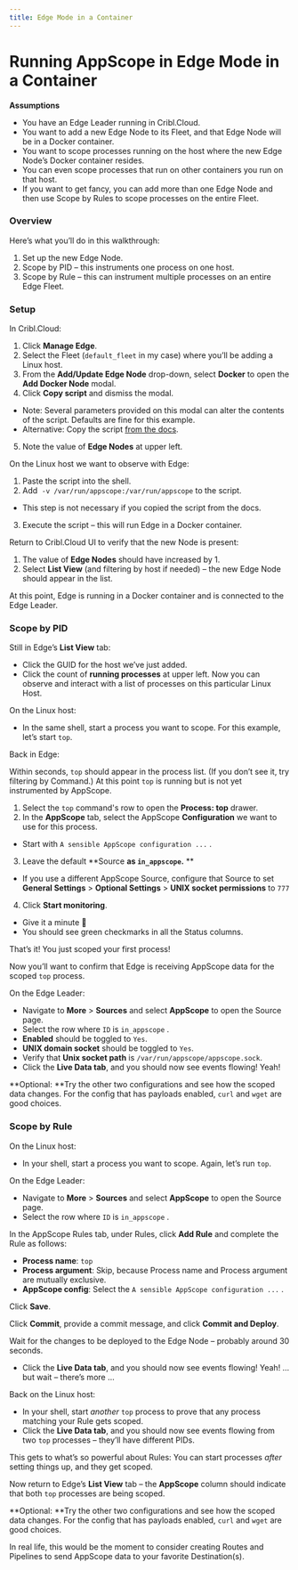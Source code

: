```yaml
---
title: Edge Mode in a Container
---
```


# Running AppScope in Edge Mode in a Container

**Assumptions**

- You have an Edge Leader running in Cribl.Cloud.
- You want to add a new Edge Node to its Fleet, and that Edge Node will be in a Docker container.
- You want to scope processes running on the host where the new Edge Node’s Docker container resides. 
- You can even scope processes that run on other containers you run on that host.
- If you want to get fancy, you can add more than one Edge Node and then use Scope by Rules to scope processes on the entire Fleet.

### Overview

Here’s what you’ll do in this walkthrough:

1. Set up the new Edge Node.
2. Scope by PID – this instruments one process on one host.
3. Scope by Rule – this can instrument multiple processes on an entire Edge Fleet.

### Setup

In Cribl.Cloud:

1. Click **Manage Edge**.
2. Select the Fleet (`default_fleet` in my case) where you’ll be adding a Linux host.
3. From the **Add/Update Edge Node** drop-down, select **Docker** to open the **Add Docker Node** modal.
4. Click **Copy script** and dismiss the modal.
- Note: Several parameters provided on this modal can alter the contents of the script. Defaults are fine for this example.
- Alternative: Copy the script [from the docs](https://docs.cribl.io/edge/deploy-running-docker).
5. Note the value of **Edge Nodes** at upper left.

On the Linux host we want to observe with Edge:

1. Paste the script into the shell.
2. Add  `-v /var/run/appscope:/var/run/appscope` to the script.
- This step is not necessary if you copied the script from the docs.
3. Execute the script – this will run Edge in a Docker container.   

Return to Cribl.Cloud UI to verify that the new Node is present:

1.  The value of **Edge Nodes** should have increased by 1.
2. Select **List View** (and filtering by host if needed) – the new Edge Node should appear in the list.  

At this point, Edge is running in a Docker container and is connected to the Edge Leader.  

### Scope by PID

Still in Edge’s **List View** tab:

- Click the GUID for the host we’ve just added.
- Click the count of **running processes** at upper left. Now you can observe and interact with a list of processes on this particular Linux Host.

On the Linux host: 

- In the same shell, start a process you want to scope.  For this example, let’s start `top`.  

Back in Edge: 

Within seconds, `top` should appear in the process list. (If you don’t see it, try filtering by Command.) At this point `top` is running but is not yet instrumented by AppScope.

1. Select the `top` command's row to open the **Process: top** drawer.
2. In the **AppScope** tab, select the AppScope **Configuration** we want to use for this process. 
- Start with `A sensible AppScope configuration ...` .  
3. Leave the default **Source **as `in_appscope`.** **
- If you use a different AppScope Source, configure that Source to set **General Settings** > **Optional Settings** > **UNIX socket permissions** to `777`
4. Click **Start monitoring**.  
- Give it a minute 🙂 
- You should see green checkmarks in all the Status columns.

That’s it!  You just scoped your first process!

Now you’ll want to confirm that Edge is receiving AppScope data for the scoped `top` process.

On the Edge Leader:

- Navigate to **More** > **Sources** and select **AppScope** to open the Source page. 
- Select the row where `ID` is `in_appscope` .
- **Enabled** should be toggled to `Yes`.
- **UNIX domain socket** should be toggled to `Yes`.
- Verify that **Unix socket path** is `/var/run/appscope/appscope.sock`.
- Click the **Live Data tab**, and you should now see events flowing!  Yeah!

**Optional: **Try the other two configurations and see how the scoped data changes. For the config that has payloads enabled, `curl` and `wget` are good choices.

### Scope by Rule

On the Linux host: 

- In your shell, start a process you want to scope.  Again, let’s  run `top`.  

On the Edge Leader:

- Navigate to **More** > **Sources** and select **AppScope** to open the Source page. 
- Select the row where `ID` is `in_appscope` .

In the AppScope Rules tab, under Rules, click **Add Rule** and complete the Rule as follows:

- **Process name**: `top`
- **Process argument**: Skip, because Process name and Process argument are mutually exclusive.
- **AppScope config**: Select the  `A sensible AppScope configuration ...` .  

Click **Save**.

Click **Commit**, provide a commit message, and click **Commit and Deploy**.

Wait for the changes to be deployed to the Edge Node – probably around 30 seconds. 

- Click the **Live Data tab**, and you should now see events flowing!  Yeah! … but wait – there’s more …

Back on the Linux host:

- In your shell, start *another* `top` process to prove that any process matching your Rule gets scoped.
- Click the **Live Data tab**, and you should now see events flowing from two `top` processes – they’ll have different PIDs.

This gets to what’s so powerful about Rules: You can start processes *after* setting things up, and they get scoped.

Now return to Edge’s **List View** tab – the **AppScope** column should indicate that both `top` processes are being scoped.

**Optional: **Try the other two configurations and see how the scoped data changes. For the config that has payloads enabled, `curl` and `wget` are good choices.

In real life, this would be the moment to consider creating Routes and Pipelines to send AppScope data to your favorite Destination(s).
